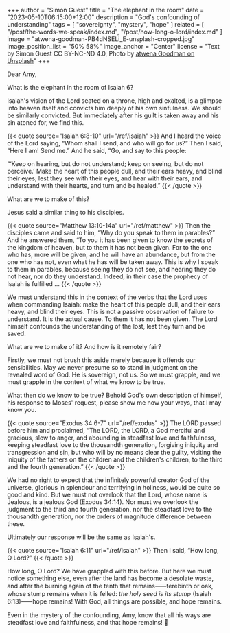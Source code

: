 +++
author = "Simon Guest"
title = "The elephant in the room"
date = "2023-05-10T06:15:00+12:00"
description = "God's confounding of understanding"
tags = [ "sovereignty", "mystery", "hope" ]
related = [ "/post/the-words-we-speak/index.md", "/post/how-long-o-lord/index.md" ]
image = "atwena-goodman-PB4dNSELi_E-unsplash-cropped.jpg"
image_position_list = "50% 58%"
image_anchor = "Center"
license = "Text by Simon Guest CC BY-NC-ND 4.0, Photo by [atwena Goodman on Unsplash](https://unsplash.com/photos/PB4dNSELi_E)"
+++

Dear Amy,

What is the elephant in the room of Isaiah 6?

Isaiah's vision of the Lord seated on a throne, high and exalted, is a glimpse into heaven itself and convicts him deeply of his own sinfulness. We should be similarly convicted. But immediately after his guilt is taken away and his sin atoned for, we find this.

{{< quote source="Isaiah 6:8-10" url="/ref/isaiah" >}}
And I heard the voice of the Lord saying, “Whom shall I send, and who will go for us?” Then I said, “Here I am! Send me.” And he said, “Go, and say to this people:

“‘Keep on hearing, but do not understand; keep on seeing, but do not perceive.’ Make the heart of this people dull, and their ears heavy, and blind their eyes; lest they see with their eyes, and hear with their ears, and understand with their hearts,
and turn and be healed.”
{{< /quote >}}

What are we to make of this?

Jesus said a similar thing to his disciples.

{{< quote source="Matthew 13:10-14a" url="/ref/matthew" >}}
Then the disciples came and said to him, “Why do you speak to them in parables?” And he answered them, “To you it has been given to know the secrets of the kingdom of heaven, but to them it has not been given. For to the one who has, more will be given, and he will have an abundance, but from the one who has not, even what he has will be taken away. This is why I speak to them in parables, because seeing they do not see, and hearing they do not hear, nor do they understand. Indeed, in their case the prophecy of Isaiah is fulfilled ...
{{< /quote >}}

We must understand this in the context of the verbs that the Lord uses when commanding Isaiah: make the heart of this people dull, and their ears heavy, and blind their eyes. This is not a passive observation of failure to understand. It is the actual cause. To them it has not been given. The Lord himself confounds the understanding of the lost, lest they turn and be saved.

What are we to make of it? And how is it remotely fair?

Firstly, we must not brush this aside merely because it offends our sensibilities. May we never presume so to stand in judgment on the revealed word of God. He is sovereign, not us. So we must grapple, and we must grapple in the context of what we know to be true.

What then do we know to be true? Behold God's own description of himself, his response to Moses' request, please show me now your ways, that I may know you.

{{< quote source="Exodus 34:6-7" url="/ref/exodus" >}}
The LORD passed before him and proclaimed, “The LORD, the LORD, a God merciful and gracious, slow to anger, and abounding in steadfast love and faithfulness, keeping steadfast love to the thousandth generation, forgiving iniquity and transgression and sin, but who will by no means clear the guilty, visiting the iniquity of the fathers on the children and the children's children, to the third and the fourth generation.”
{{< /quote >}}

We had no right to expect that the infinitely powerful creator God of the universe, glorious in splendour and terrifying in holiness, would be quite so good and kind. But we must not overlook that the Lord, whose name is Jealous, is a jealous God (Exodus 34:14). Nor must we overlook the judgment to the third and fourth generation, nor the steadfast love to the thousandth generation, nor the orders of magnitude difference between these.

Ultimately our response will be the same as Isaiah's.

{{< quote source="Isaiah 6:11" url="/ref/isaiah" >}}
Then I said, “How long, O Lord?”
{{< /quote >}}

How long, O Lord? We have grappled with this before. But here we must notice something else, even after the land has become a desolate waste, and after the burning again of the tenth that remains⸺terebinth or oak, whose stump remains when it is felled: _the holy seed is its stump_ (Isaiah 6:13)⸺hope remains! With God, all things are possible, and hope remains.

Even in the mystery of the confounding, Amy, know that all his ways are steadfast love and faithfulness, and that hope remains! 🙏
